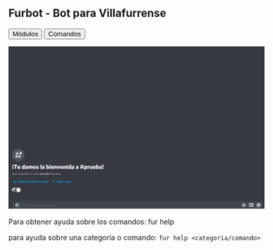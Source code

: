 ## Furbot - Bot para Villafurrense
<button name="Módulos" onclick="tekofx.github.io/furbot/modulos">Módulos</button>
<button name="Módulos" onclick="tekofx.github.io/furbot/comandos">Comandos</button>

![Demo](https://github.com/Tekofx/furbot/blob/main/assets/demo.gif)

Para obtener ayuda sobre los comandos:
fur help


para ayuda sobre una categoria o comando:
`fur help <categoria/comando>`








